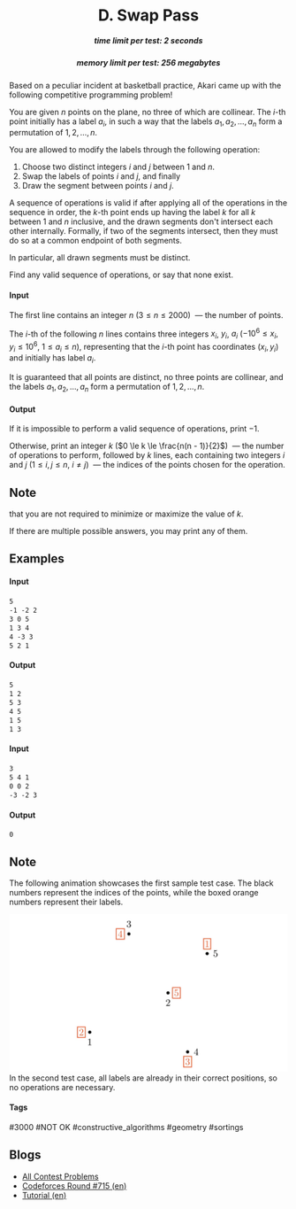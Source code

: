 <h1 style='text-align: center;'> D. Swap Pass</h1>

<h5 style='text-align: center;'>time limit per test: 2 seconds</h5>
<h5 style='text-align: center;'>memory limit per test: 256 megabytes</h5>

Based on a peculiar incident at basketball practice, Akari came up with the following competitive programming problem!

You are given $n$ points on the plane, no three of which are collinear. The $i$-th point initially has a label $a_i$, in such a way that the labels $a_1, a_2, \dots, a_n$ form a permutation of $1, 2, \dots, n$.

You are allowed to modify the labels through the following operation:

1. Choose two distinct integers $i$ and $j$ between $1$ and $n$.
2. Swap the labels of points $i$ and $j$, and finally
3. Draw the segment between points $i$ and $j$.

A sequence of operations is valid if after applying all of the operations in the sequence in order, the $k$-th point ends up having the label $k$ for all $k$ between $1$ and $n$ inclusive, and the drawn segments don't intersect each other internally. Formally, if two of the segments intersect, then they must do so at a common endpoint of both segments.

In particular, all drawn segments must be distinct.

Find any valid sequence of operations, or say that none exist. 

#### Input

The first line contains an integer $n$ ($3 \le n \le 2000$)  — the number of points.

The $i$-th of the following $n$ lines contains three integers $x_i$, $y_i$, $a_i$ ($-10^6 \le x_i, y_i \le 10^6$, $1 \le a_i \le n$), representing that the $i$-th point has coordinates $(x_i, y_i)$ and initially has label $a_i$.

It is guaranteed that all points are distinct, no three points are collinear, and the labels $a_1, a_2, \dots, a_n$ form a permutation of $1, 2, \dots, n$.

#### Output

If it is impossible to perform a valid sequence of operations, print $-1$.

Otherwise, print an integer $k$ ($0 \le k \le \frac{n(n - 1)}{2}$)  — the number of operations to perform, followed by $k$ lines, each containing two integers $i$ and $j$ ($1 \le i, j \le n$, $i\neq j$)  — the indices of the points chosen for the operation.

## Note

 that you are not required to minimize or maximize the value of $k$.

If there are multiple possible answers, you may print any of them.

## Examples

#### Input


```text
5
-1 -2 2
3 0 5
1 3 4
4 -3 3
5 2 1
```
#### Output


```text
5
1 2
5 3
4 5
1 5
1 3
```
#### Input


```text
3
5 4 1
0 0 2
-3 -2 3
```
#### Output


```text
0
```
## Note

The following animation showcases the first sample test case. The black numbers represent the indices of the points, while the boxed orange numbers represent their labels.

 ![](images/52799567d91ba17b218fab147b23e5a415955758.png) In the second test case, all labels are already in their correct positions, so no operations are necessary.



#### Tags 

#3000 #NOT OK #constructive_algorithms #geometry #sortings 

## Blogs
- [All Contest Problems](../Codeforces_Round_715_(Div._1).md)
- [Codeforces Round #715 (en)](../blogs/Codeforces_Round_715_(en).md)
- [Tutorial (en)](../blogs/Tutorial_(en).md)
